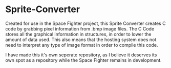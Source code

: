 # Sprite-Converter
Created for use in the Space Fighter project, this Sprite Converter creates C code by grabbing pixel information from .bmp image files. The C Code stores all the graphical information in structures, in order to lower the amount of data used. This also means that the hosting system does not need to interpret any type of image format in order to compile this code.

I have made this it's own seperate repository, as I believe it deserves its own spot as a repository while the Space Fighter remains in development.
